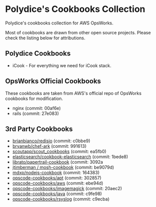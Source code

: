 Polydice's Cookbooks Collection
=========

Polydice's cookbooks collection for AWS OpsWorks.

Most of cookbooks are drawn from other open source projects. Please check the listing below for attributions.

## Polydice Cookbooks

* iCook - For everything we need for iCook stack.

## OpsWorks Official Cookbooks

These cookbooks are taken from AWS's official repo of OpsWorks cookbooks for modification.

* nginx (commit: 00af6e)
* rails (commit: 27e083)

## 3rd Party Cookbooks

* [brianbianco/redisio](https://github.com/brianbianco/redisio) (commit: c0bbe9)
* [bryanwb/chef-ark](https://github.com/bryanwb/chef-ark) (commit: 991613)
* [scoutapp/scout_cookbooks](https://github.com/scoutapp/scout_cookbooks) (commit: ea5fb0)
* [elasticsearch/cookbook-elasticsearch](https://github.com/elasticsearch/cookbook-elasticsearch) (commit: 1bede8)
* [librato/papertrail-cookbook](https://github.com/librato/papertrail-cookbook) (commit: 3092a
* [jtimberman / mosh-cookbook](https://github.com/jtimberman/mosh-cookbook) (commit: be9079d)
* [mdxp/nodejs-cookbook](https://github.com/mdxp/nodejs-cookbook) (commit: 164383)
* [opscode-cookbooks/apt](https://github.com/opscode-cookbooks/apt) (commit: 302857)
* [opscode-cookbooks/aws](https://github.com/opscode-cookbooks/aws) (commit: ebe94d)
* [opscode-cookbooks/imagemagick](https://github.com/opscode-cookbooks/imagemagick) (commit: 20aec2)
* [opscode-cookbooks/java](https://github.com/opscode-cookbooks/java) (commit: c9fe98)
* [opscode-cookbooks/rsyslog](https://github.com/opscode-cookbooks/rsyslog) (commit: c9ecba)
